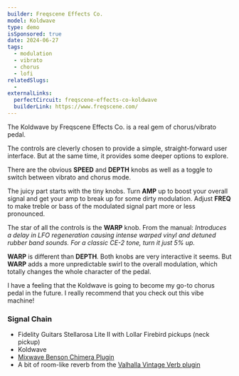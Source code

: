 ```yaml
---
builder: Freqscene Effects Co.
model: Koldwave
type: demo
isSponsored: true
date: 2024-06-27
tags:
  - modulation
  - vibrato
  - chorus
  - lofi
relatedSlugs:
  -
externalLinks:
  perfectCircuit: freqscene-effects-co-koldwave
  builderLink: https://www.freqscene.com/
---
```


The Koldwave by Freqscene Effects Co. is a real gem of chorus/vibrato pedal.

The controls are cleverly chosen to provide a simple, straight-forward user interface. But at the same time, it provides some deeper options to explore.

There are the obvious **SPEED** and **DEPTH** knobs as well as a toggle to switch between vibrato and chorus mode.

The juicy part starts with the tiny knobs. Turn **AMP** up to boost your overall signal and get your amp to break up for some dirty modulation. Adjust **FREQ** to make treble or bass of the modulated signal part more or less pronounced.

The star of all the controls is the **WARP** knob. From the manual: _Introduces a delay in LFO regeneration causing intense warped vinyl and detuned rubber band sounds. For a classic CE-2 tone, turn it just 5% up._

**WARP** is different than **DEPTH**. Both knobs are very interactive it seems. But **WARP** adds a more unpredictable swirl to the overall modulation, which totally changes the whole character of the pedal.

I have a feeling that the Koldwave is going to become my go-to chorus pedal in the future. I really recommend that you check out this vibe machine!

### Signal Chain

- Fidelity Guitars Stellarosa Lite II with Lollar Firebird pickups (neck pickup)
- Koldwave
- [Mixwave Benson Chimera Plugin](https://www.mixwave.net/products/benson-chimera)
- A bit of room-like reverb from the [Valhalla Vintage Verb plugin](https://valhalladsp.com/shop/reverb/valhalla-vintage-verb/)
